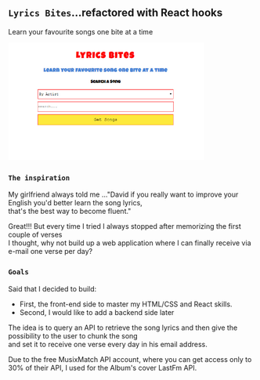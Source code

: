 ## `Lyrics Bites`...refactored with React hooks

Learn your favourite songs one bite at a time

<img src='lyrics_bites.jpg' width="400">

### `The inspiration`

My girlfriend always told me ..."David if you really want to improve your English you'd better learn the song lyrics, <br/>
that's the best way to become fluent."<br />

Great!!! But every time I tried I always stopped after memorizing the first couple of verses<br/>
I thought, why not build up a web application where I can finally receive via e-mail one verse per day?<br/>

### `Goals`

Said that I decided to build: 
- First, the front-end side to master my HTML/CSS and React skills.<br/>
- Second, I would like to add a backend side later<br/>

The idea is to query an API to retrieve the song lyrics and then give the possibility to the user to chunk the song<br/>
and set it to receive one verse every day in his email address.<br/>

Due to the free MusixMatch API account, where you can get access only to 30% of their API, I used for the Album's cover LastFm API.

